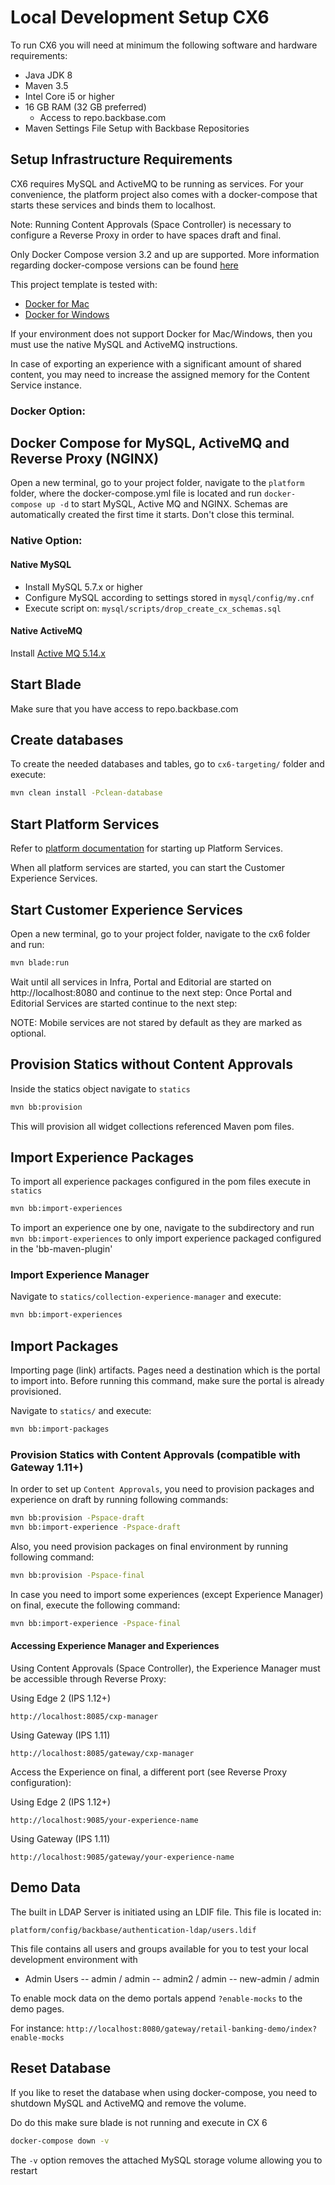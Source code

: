 # Local Development Setup CX6

To run CX6 you will need at minimum the following software and hardware requirements:

* Java JDK 8
* Maven 3.5
* Intel Core i5 or higher
* 16 GB RAM (32 GB preferred)
  * Access to repo.backbase.com
* Maven Settings File Setup with Backbase Repositories

## Setup Infrastructure Requirements

CX6 requires MySQL and ActiveMQ to be running as services. For your convenience, the platform project also comes 
with a docker-compose that starts these services and binds them to localhost. 

Note: Running Content Approvals (Space Controller) is necessary to configure a Reverse Proxy in order to have spaces draft and final.

Only Docker Compose version 3.2 and up are supported. More information regarding docker-compose versions can be found 
[here](https://docs.docker.com/compose/compose-file/compose-versioning/#compatibility-matrix)

This project template is tested with:

* [Docker for Mac](https://www.docker.com/docker-mac)
* [Docker for Windows](https://www.docker.com/docker-windows)

If your environment does not support Docker for Mac/Windows, then you must use the native MySQL and ActiveMQ instructions.

In case of exporting an experience with a significant amount of shared content, you may need to increase the assigned memory for the Content Service instance.

### Docker Option:

## Docker Compose for MySQL, ActiveMQ and Reverse Proxy (NGINX)
Open a new terminal, go to your project folder, navigate to the `platform` folder, where the docker-compose.yml file is
located and run `docker-compose up -d` to start MySQL, Active MQ and NGINX. Schemas are automatically created the first time
it starts.
Don't close this terminal.

### Native Option:

#### Native MySQL

* Install MySQL 5.7.x or higher
* Configure MySQL according to settings stored in `mysql/config/my.cnf`
* Execute script on: `mysql/scripts/drop_create_cx_schemas.sql`

#### Native ActiveMQ

Install [Active MQ 5.14.x](http://activemq.apache.org/activemq-5145-release.html)

## Start Blade

Make sure that you have access to repo.backbase.com


## Create databases

To create the needed databases and tables, go to `cx6-targeting/` folder and execute:

```bash
mvn clean install -Pclean-database
```

## Start Platform Services

Refer to [platform documentation](../platform/README.md) for starting up Platform Services.

When all platform services are started, you can start the Customer Experience Services. 

## Start Customer Experience Services 

Open a new terminal, go to your project folder, navigate to the cx6 folder and run:

```bash
mvn blade:run
```

Wait until all services in Infra, Portal and Editorial are started on http://localhost:8080 and continue to the next step:
Once Portal and Editorial Services are started continue to the next step:

NOTE: Mobile services are not stared by default as they are marked as optional.

## Provision Statics without Content Approvals

Inside the statics object navigate to `statics`

```bash
mvn bb:provision
```

This will provision all widget collections referenced Maven pom files.


## Import Experience Packages

To import all experience packages configured in the pom files execute in `statics`

```bash
mvn bb:import-experiences
```

To import an experience one by one, navigate to the subdirectory and run `mvn bb:import-experiences` to only import experience packaged configured in the 'bb-maven-plugin'

### Import Experience Manager

Navigate to `statics/collection-experience-manager` and execute:

```bash
mvn bb:import-experiences
```

## Import Packages

Importing page (link) artifacts.
Pages need a destination which is the portal to import into. Before running this command, make sure the portal is already provisioned.

Navigate to `statics/` and execute:

```bash
mvn bb:import-packages
```

### Provision Statics with Content Approvals (compatible with Gateway 1.11+)
In order to set up `Content Approvals`, you need to provision packages and experience on draft by running following commands:

```bash
mvn bb:provision -Pspace-draft
mvn bb:import-experience -Pspace-draft
```

Also, you need provision packages on final environment by running following command:

```bash
mvn bb:provision -Pspace-final
```
In case you need to import some experiences (except Experience Manager) on final, execute the following command:

```bash
mvn bb:import-experience -Pspace-final
```

#### Accessing Experience Manager and Experiences
Using Content Approvals (Space Controller), the Experience Manager must be accessible through Reverse Proxy:

Using Edge 2 (IPS 1.12+)
```
http://localhost:8085/cxp-manager
```
Using Gateway (IPS 1.11)
```
http://localhost:8085/gateway/cxp-manager
```

Access the Experience on final, a different port (see Reverse Proxy configuration):

Using Edge 2 (IPS 1.12+)
```
http://localhost:9085/your-experience-name
```
Using Gateway (IPS 1.11)
```
http://localhost:9085/gateway/your-experience-name
```

## Demo Data

The built in LDAP Server is initiated using an LDIF file. This file is located in:

`platform/config/backbase/authentication-ldap/users.ldif`

This file contains all users and groups available for you to test your local development environment with

- Admin Users
-- admin / admin
-- admin2 / admin
-- new-admin / admin

To enable mock data on the demo portals append `?enable-mocks` to the demo pages. 

For instance: `http://localhost:8080/gateway/retail-banking-demo/index?enable-mocks`



## Reset Database
If you like to reset the database when using docker-compose, you need to shutdown MySQL and ActiveMQ and remove the volume. 

Do do this make sure blade is not running and execute in CX 6

```bash
docker-compose down -v
```

The `-v` option removes the attached MySQL storage volume allowing you to restart



    






